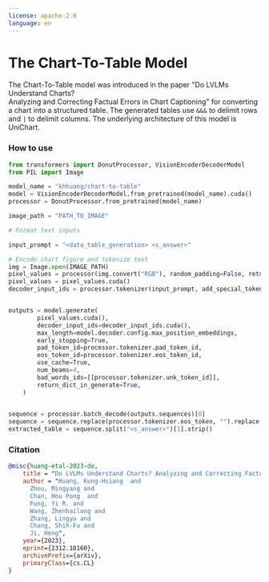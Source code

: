```yaml
---
license: apache-2.0
language: en
---
```



# The Chart-To-Table Model

The Chart-To-Table model was introduced in the paper "Do LVLMs Understand Charts?  
Analyzing and Correcting Factual Errors in Chart Captioning" for converting a chart into a structured table. The generated tables use `&&&` to delimit rows and `|` to delimit columns. The underlying architecture of this model is UniChart.



### How to use


```python
from transformers import DonutProcessor, VisionEncoderDecoderModel
from PIL import Image

model_name = "khhuang/chart-to-table"
model = VisionEncoderDecoderModel.from_pretrained(model_name).cuda()
processor = DonutProcessor.from_pretrained(model_name)

image_path = "PATH_TO_IMAGE"

# Format text inputs

input_prompt = "<data_table_generation> <s_answer>"

# Encode chart figure and tokenize text
img = Image.open(IMAGE_PATH)
pixel_values = processor(img.convert("RGB"), random_padding=False, return_tensors="pt").pixel_values
pixel_values = pixel_values.cuda()
decoder_input_ids = processor.tokenizer(input_prompt, add_special_tokens=False, return_tensors="pt", max_length=510).input_ids.cuda()#.squeeze(0)


outputs = model.generate(
        pixel_values.cuda(),
        decoder_input_ids=decoder_input_ids.cuda(),
        max_length=model.decoder.config.max_position_embeddings,
        early_stopping=True,
        pad_token_id=processor.tokenizer.pad_token_id,
        eos_token_id=processor.tokenizer.eos_token_id,
        use_cache=True,
        num_beams=4,
        bad_words_ids=[[processor.tokenizer.unk_token_id]],
        return_dict_in_generate=True,
    )
    

sequence = processor.batch_decode(outputs.sequences)[0]
sequence = sequence.replace(processor.tokenizer.eos_token, "").replace(processor.tokenizer.pad_token, "")
extracted_table = sequence.split("<s_answer>")[1].strip()
```

### Citation
```bibtex
@misc{huang-etal-2023-do,
    title = "Do LVLMs Understand Charts? Analyzing and Correcting Factual Errors in Chart Captioning",
    author = "Huang, Kung-Hsiang  and
      Zhou, Mingyang and
      Chan, Hou Pong  and
      Fung, Yi R. and
      Wang, Zhenhailong and
      Zhang, Lingyu and
      Chang, Shih-Fu and
      Ji, Heng",
    year={2023},
    eprint={2312.10160},
    archivePrefix={arXiv},
    primaryClass={cs.CL}
}    
```
